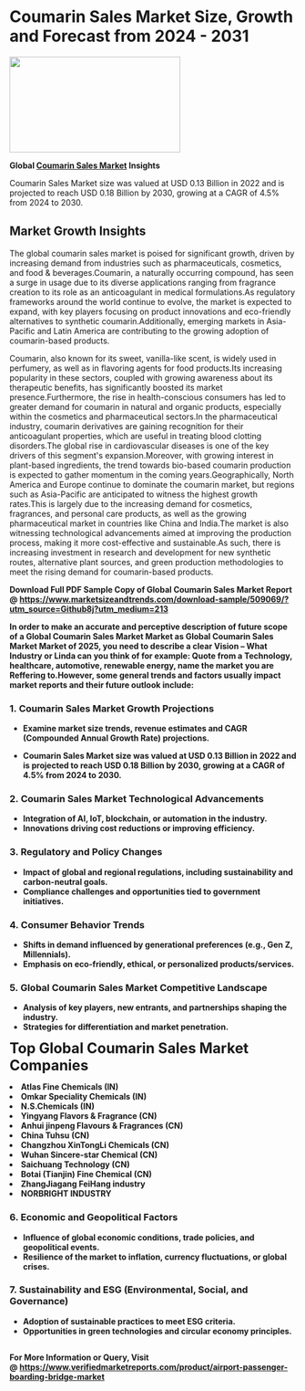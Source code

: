 <H1>Coumarin Sales Market Size, Growth and Forecast from 2024 - 2031</H1><img class="aligncenter size-medium wp-image-584254" src="https://thirdeyenews.in/wp-content/uploads/2024/09/Global-Market-Research-300x168.jpeg" alt="" width="300" height="168" /><p><strong>Global&nbsp;<a href="https://www.marketsizeandtrends.com/download-sample/509069/?utm_source=Github8j?utm_medium=213">Coumarin Sales Market</a> Insights</strong></p><p>Coumarin Sales Market size was valued at USD 0.13 Billion in 2022 and is projected to reach USD 0.18 Billion by 2030, growing at a CAGR of 4.5% from 2024 to 2030.</p><p><h2>Market Growth Insights</h2> <p>The global coumarin sales market is poised for significant growth, driven by increasing demand from industries such as pharmaceuticals, cosmetics, and food & beverages.Coumarin, a naturally occurring compound, has seen a surge in usage due to its diverse applications ranging from fragrance creation to its role as an anticoagulant in medical formulations.As regulatory frameworks around the world continue to evolve, the market is expected to expand, with key players focusing on product innovations and eco-friendly alternatives to synthetic coumarin.Additionally, emerging markets in Asia-Pacific and Latin America are contributing to the growing adoption of coumarin-based products.</p> <p>Coumarin, also known for its sweet, vanilla-like scent, is widely used in perfumery, as well as in flavoring agents for food products.Its increasing popularity in these sectors, coupled with growing awareness about its therapeutic benefits, has significantly boosted its market presence.Furthermore, the rise in health-conscious consumers has led to greater demand for coumarin in natural and organic products, especially within the cosmetics and pharmaceutical sectors.In the pharmaceutical industry, coumarin derivatives are gaining recognition for their anticoagulant properties, which are useful in treating blood clotting disorders.The global rise in cardiovascular diseases is one of the key drivers of this segment's expansion.Moreover, with growing interest in plant-based ingredients, the trend towards bio-based coumarin production is expected to gather momentum in the coming years.Geographically, North America and Europe continue to dominate the coumarin market, but regions such as Asia-Pacific are anticipated to witness the highest growth rates.This is largely due to the increasing demand for cosmetics, fragrances, and personal care products, as well as the growing pharmaceutical market in countries like China and India.The market is also witnessing technological advancements aimed at improving the production process, making it more cost-effective and sustainable.As such, there is increasing investment in research and development for new synthetic routes, alternative plant sources, and green production methodologies to meet the rising demand for coumarin-based products.<strong></p><p><span class=""><strong>Download Full PDF Sample Copy of Global Coumarin Sales Market Report</strong> @ <a href="https://www.marketsizeandtrends.com/download-sample/509069/?utm_source=Github8j?utm_medium=213" target="_blank">https://www.marketsizeandtrends.com/download-sample/509069/?utm_source=Github8j?utm_medium=213</a></span></p><p>In order to make an accurate and perceptive description of future scope of a Global&nbsp;Coumarin Sales Market Market as Global&nbsp;Coumarin Sales Market Market of 2025, you need to describe a clear Vision &ndash; What Industry or Linda can you think of for example: Quote from a Technology, healthcare, automotive, renewable energy, name the market you are Reffering to.However, some general trends and factors usually impact market reports and their future outlook include:</p><h3>1.&nbsp;<strong>Coumarin Sales Market Growth Projections</strong></h3><ul><li>Examine market size trends, revenue estimates and CAGR (Compounded Annual Growth Rate) projections.</li><li><p>Coumarin Sales Market size was valued at USD 0.13 Billion in 2022 and is projected to reach USD 0.18 Billion by 2030, growing at a CAGR of 4.5% from 2024 to 2030.</p></li></ul><h3>2.&nbsp;<strong>Coumarin Sales Market Technological Advancements</strong></h3><ul><li>Integration of AI, IoT, blockchain, or automation in the industry.</li><li>Innovations driving cost reductions or improving efficiency.</li></ul><h3>3.&nbsp;<strong>Regulatory and Policy Changes</strong></h3><ul><li>Impact of global and regional regulations, including sustainability and carbon-neutral goals.</li><li>Compliance challenges and opportunities tied to government initiatives.</li></ul><h3>4.&nbsp;<strong>Consumer Behavior Trends</strong></h3><ul><li>Shifts in demand influenced by generational preferences (e.g., Gen Z, Millennials).</li><li>Emphasis on eco-friendly, ethical, or personalized products/services.</li></ul><h3>5.&nbsp;<strong>Global Coumarin Sales Market Competitive Landscape</strong></h3><ul><li>Analysis of key players, new entrants, and partnerships shaping the industry.</li><li>Strategies for differentiation and market penetration.</li></ul><p data-pm-slice="1 1 []"><span style="color: inherit; font-family: inherit; font-size: 25px;">Top Global Coumarin Sales Market Companies</span></p><div class="" data-test-id=""><p><li>Atlas Fine Chemicals (IN)</li><li> Omkar Speciality Chemicals (IN)</li><li> N.S.Chemicals (IN)</li><li> Yingyang Flavors & Fragrance (CN)</li><li> Anhui jinpeng Flavours & Fragrances (CN)</li><li> China Tuhsu (CN)</li><li> Changzhou XinTongLi Chemicals (CN)</li><li> Wuhan Sincere-star Chemical (CN)</li><li> Saichuang Technology (CN)</li><li> Botai (Tianjin) Fine Chemical (CN)</li><li> ZhangJiagang FeiHang industry</li><li> NORBRIGHT INDUSTRY</li></p></div><h3>6.&nbsp;<strong>Economic and Geopolitical Factors</strong></h3><ul><li>Influence of global economic conditions, trade policies, and geopolitical events.</li><li>Resilience of the market to inflation, currency fluctuations, or global crises.</li></ul><h3>7.&nbsp;<strong>Sustainability and ESG (Environmental, Social, and Governance)</strong></h3><ul><li>Adoption of sustainable practices to meet ESG criteria.</li><li>Opportunities in green technologies and circular economy principles.</li></ul><h2><strong style="font-size: 14px;">For More Information or Query, Visit @&nbsp;</strong><a style="background-color: #ffffff; font-size: 14px;" href="https://www.marketsizeandtrends.com/report/coumarin-sales-market/" target="_blank">https://www.verifiedmarketreports.com/product/airport-passenger-boarding-bridge-market</a></h2>